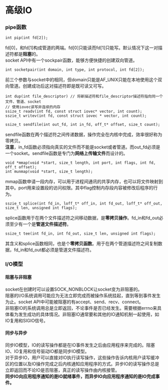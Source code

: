 # 高级IO
### pipe函数
```
int pip(int fd[2]);
```
fd[0]，和fd[1]构成管道的两端。fd[0]只能读而fd[1]只能写。默认情况下这一对描述符都是**阻塞**的。  
socket API中有一个sockpair函数，能够方便快捷的创建双向管道。
```
int socketpair(int domain, int type, int protocol, int fd[2]);
```
前三个参数与socket中的相同，但domain只能是AF_UNIX只能在本地使用这个双向管道。创建成功后这对描述符即是既可读又可写。  
```
int dup(int file_descriptor) // 将新描述符和file_descriptor描述符指向同一个文件、管道、socket
// 使用iovec读写非连续的内存
ssize_t readv(int fd, const struct iovec* vector, int count);
sszie_t writev(int fd, const struct iovec * vector, int count);
```

```
ssize_t sendfile(int out_fd, int in_fd, off_t* offset, size_t count);
```
sendfile函数在两个描述符之间传递数据，操作完全在内核中完成，效率很好称为零拷贝。  
**注意**，in_fd函数必须指向真实的文件而不能是socket或者管道。而out_fd必须是一个socket。sendfile函数是专门为**网络上传输文件**而设计的。  
```
void *mmap(void *start, size_t length, int port, int flags, int fd, off_t offset);
int munmap(void *start, size_t length);
```
mmap函数申请一段内存，可以用于进程间通讯的共享内存，也可以将文件映射到其中。port用来设置段的访问权限。其中flag控制内存段内容被修改后程序的行为。  

```
sszie_t splice(int fd_in, loff_t* off_in, int fd_out, loff_t* off_out, size_t len, unsigned int flags);
```
splice函数用于在两个文件描述符之间移动数据，是**零拷贝操作**。fd_in和fd_out必须至少有一个是**管道文件描述符**。

```
ssize_t tee(int fd_in, int fd_out, size_t len, unsigned int flags);
```
其含义和splice函数相同，也是个**零拷贝函数**。用于在两个管道描述符之间复制数据，fd_in和fd_out都必须是管道文件描述符。  

### I/O模型
#### 阻塞与非阻塞
socket在创建时可以设置SOCK_NONBLOCK让socket变为非阻塞的。  
阻塞的I/O系统调用可能应为无法立即完成而被操作系统挂起，直到等到事件发生为止。socket API中可能被阻塞的有accept、send、recv、connect。  
非阻塞IO的系统调用总是立即返回，不论事件是否已经发生。需要根据errno来具体看为发生成功的具体情况。非阻塞IO通常要和其他的IO通知机制一起使用，如IO复用和SIGIO信号。  

#### 同步与异步
同步IO模型，IO的读写操作都是在IO事件发生之后由应用程序来完成的。阻塞IO、IO复用和信号驱动IO都是同步IO模型。  
对于异步IO，用户可以直接对IO执行读写操作，这些操作告诉内核用户读写缓冲区的位置以及IO操作完成之后内核通知应用程序的方式。异步IO的读写操作总是立即返回而不论IO是否阻塞，真正的读写操作由内核接管。  
**同步IO向应用程序通知的是IO就绪事件，而异步IO向应用程序通知的是IO完成事件。**
